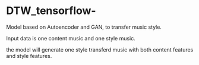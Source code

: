 # DTW_tensorflow-


Model based on Autoencoder and GAN, to transfer music style. 

Input data is one content music and one style music. 

the model will generate one style transferd music with both content features and style features. 


